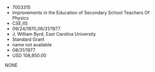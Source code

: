 * 7003315
* Improvements in the Education of Secondary School Teachers  Of Physics
* CSE,IIS
* 09/24/1970,08/31/1977
* J. William Byrd, East Carolina University
* Standard Grant
*   name not available
* 08/31/1977
* USD 108,850.00

NONE